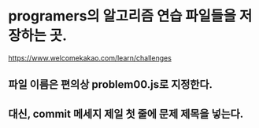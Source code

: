 # programers의 알고리즘 연습 파일들을 저장하는 곳.
<https://www.welcomekakao.com/learn/challenges>

## 파일 이름은 편의상 problem00.js로 지정한다.
## 대신, commit 메세지 제일 첫 줄에 문제 제목을 넣는다.